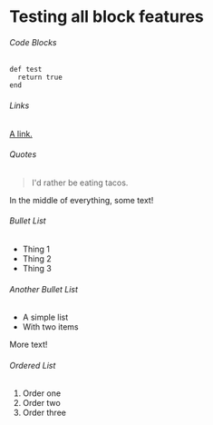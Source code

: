 # Testing all block features

###### Code Blocks
```
def test
  return true
end
```

###### Links
[A link.](https://example.com)

###### Quotes
> I'd rather be eating tacos.

In the middle of everything, some text!

###### Bullet List
* Thing 1
* Thing 2
* Thing 3

###### Another Bullet List
- A simple list
- With two items

More text!

###### Ordered List
1. Order one
2. Order two
3. Order three